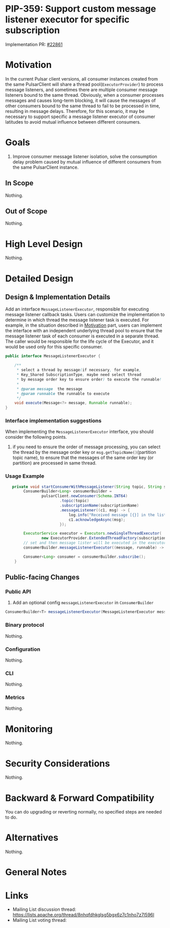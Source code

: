 <!--
RULES
* Never place a link to an external site like Google Doc. The proposal should be in this issue entirely.
* Use a spelling and grammar checker tools if available for you (there are plenty of free ones).

PROPOSAL HEALTH CHECK
I can read the design document and understand the problem statement and what you plan to change *without* resorting to a couple of hours of code reading just to start having a high level understanding of the change.

IMAGES
If you need diagrams, avoid attaching large files. You can use [MermaidJS]([url](https://mermaid.js.org/)) as a simple language to describe many types of diagrams.

THIS COMMENTS
Please remove them when done.
-->

# PIP-359: Support custom message listener executor for specific subscription

<!--
# Background knowledge
-->

<!--
Describes all the knowledge you need to know in order to understand all the other sections in this PIP

* Give a high level explanation on all concepts you will be using throughout this document. For example, if you want to talk about Persistent Subscriptions, explain briefly (1 paragraph) what this is. If you're going to talk about Transaction Buffer, explain briefly what this is. 
  If you're going to change something specific, then go into more detail about it and how it works. 
* Provide links where possible if a person wants to dig deeper into the background information. 

DON'T
* Do not include links *instead* explanation. Do provide links for further explanation.

EXAMPLES
* See [PIP-248](https://github.com/apache/pulsar/issues/19601), Background section to get an understanding on how you add the background knowledge needed.
  (They also included the motivation there, but ignore it as we place that in Motivation section explicitly).
-->
Implementation PR: [#22861](https://github.com/apache/pulsar/pull/22861)
# Motivation

<!--
Describe the problem this proposal is trying to solve.

* Explain what is the problem you're trying to solve - current situation.
* This section is the "Why" of your proposal.
-->

In the current Pulsar client versions, all consumer instances created from the same PulsarClient
will share a thread pool(`ExecutorProvider`) to process message listeners, and sometimes there are multiple 
consumer message listeners bound to the same thread. Obviously, when a consumer
processes messages and causes long-term blocking, it will cause the messages of
other consumers bound to the same thread to fail to be processed in time, resulting in
message delays. Therefore, for this scenario, it may be necessary to support specific a message
listener executor of consumer latitudes to avoid mutual influence between different consumers.
# Goals
1. Improve consumer message listener isolation, solve the consumption delay problem caused by 
mutual influence of different consumers from the same PulsarClient instance.

## In Scope
<!--
What this PIP intend to achieve once It's integrated into Pulsar.
Why does it benefit Pulsar.
-->
Nothing.

## Out of Scope

<!--
Describe what you have decided to keep out of scope, perhaps left for a different PIP/s.
-->
Nothing.


# High Level Design
Nothing.

<!--
Describe the design of your solution in *high level*.
Describe the solution end to end, from a birds-eye view.
Don't go into implementation details in this section.

I should be able to finish reading from beginning of the PIP to here (including) and understand the feature and 
how you intend to solve it, end to end.

DON'T
* Avoid code snippets, unless it's essential to explain your intent.
-->

# Detailed Design

## Design & Implementation Details
<!--
This is the section where you dive into the details. It can be:
* Concrete class names and their roles and responsibility, including methods.
* Code snippets of existing code.
* Interface names and its methods.
* ...
-->

Add an interface `MessageListenerExecutor`, responsible for executing message listener callback tasks.
Users can customize the implementation to determine in which thread the message listener task is executed.
For example, in the situation described in [Motivation](#motivation) part, users can implement the 
interface with an independent underlying thread pool to ensure that the message listener task of each 
consumer is executed in a separate thread. The caller would be responsible for the life cycle of the 
Executor, and it would be used only for this specific consumer.
```java
public interface MessageListenerExecutor {

    /**
     * select a thread by message(if necessary, for example, 
     * Key_Shared SubscriptionType, maybe need select thread 
     * by message order key to ensure order) to execute the runnable!
     *
     * @param message  the message
     * @param runnable the runnable to execute
     */
    void execute(Message<?> message, Runnable runnable);
}
```

### Interface implementation suggestions
When implementing the `MessageListenerExecutor` interface, you should consider the following points.
1. if you need to ensure the order of message processing, 
you can select the thread by the message order key or `msg.getTopicName()`(partition topic name), 
to ensure that the messages of the same order key (or partition) are processed in same thread.

### Usage Example
```java
   private void startConsumerWithMessageListener(String topic, String subscriptionName) {
        ConsumerBuilder<Long> consumerBuilder =
                pulsarClient.newConsumer(Schema.INT64)
                        .topic(topic)
                        .subscriptionName(subscriptionName)
                        .messageListener((c1, msg) -> {
                            log.info("Received message [{}] in the listener", msg.getValue());
                            c1.acknowledgeAsync(msg);
                        });

        ExecutorService executor = Executors.newSingleThreadExecutor(
                new ExecutorProvider.ExtendedThreadFactory(subscriptionName + "listener-executor-", true));
        // set and then message lister will be executed in the executor
        consumerBuilder.messageListenerExecutor((message, runnable) -> executor.execute(runnable));

        Consumer<Long> consumer = consumerBuilder.subscribe();
    }
```
## Public-facing Changes

<!--
Describe the additions you plan to make for each public facing component. 
Remove the sections you are not changing.
Clearly mark any changes which are BREAKING backward compatability.
-->

### Public API

<!--
When adding a new endpoint to the REST API, please make sure to document the following:

* path
* query parameters
* HTTP body parameters, usually as JSON.
* Response codes, and for each what they mean.
  For each response code, please include a detailed description of the response body JSON, specifying each field and what it means.
  This is the place to document the errors.
-->

1. Add an optional config `messageListenerExecutor` in `ConsumerBuilder`
```java
ConsumerBuilder<T> messageListenerExecutor(MessageListenerExecutor messageListenerExecutor);
```

### Binary protocol
Nothing.

### Configuration
Nothing.

### CLI
Nothing.

### Metrics

<!--
For each metric provide:
* Full name
* Description
* Attributes (labels)
* Unit
-->
Nothing.

# Monitoring

<!-- 
Describe how the changes you make in this proposal should be monitored. 
Don't describe the detailed metrics - they should be at "Public-facing Changes" / "Metrics" section.
Describe how the user will use the metrics to monitor the feature: Which alerts they should set up, which thresholds, ...
-->
Nothing.

# Security Considerations
<!--
A detailed description of the security details that ought to be considered for the PIP. This is most relevant for any new HTTP endpoints, new Pulsar Protocol Commands, and new security features. The goal is to describe details like which role will have permission to perform an action.

An important aspect to consider is also multi-tenancy: Does the feature I'm adding have the permissions / roles set in such a way that prevent one tenant accessing another tenant's data/configuration? For example, the Admin API to read a specific message for a topic only allows a client to read messages for the target topic. However, that was not always the case. CVE-2021-41571 (https://github.com/apache/pulsar/wiki/CVE-2021-41571) resulted because the API was incorrectly written and did not properly prevent a client from reading another topic's messages even though authorization was in place. The problem was missing input validation that verified the requested message was actually a message for that topic. The fix to CVE-2021-41571 was input validation. 

If there is uncertainty for this section, please submit the PIP and request for feedback on the mailing list.
-->
Nothing.

# Backward & Forward Compatibility
You can do upgrading or reverting normally, no specified steps are needed to do.
# Alternatives

<!--
If there are alternatives that were already considered by the authors or, after the discussion, by the community, and were rejected, please list them here along with the reason why they were rejected.
-->
Nothing.

# General Notes

# Links

<!--
Updated afterwards
-->
* Mailing List discussion thread: https://lists.apache.org/thread/8nhqfdhkglsg5bgx6z7c1nho7z7l596l
* Mailing List voting thread:
